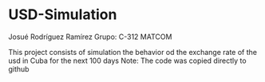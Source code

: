 # USD-Simulation
Josué Rodríguez Ramírez
Grupo: C-312 MATCOM

This project consists of simulation the behavior od the exchange rate of the usd in Cuba for the next 100 days
Note: The code was copied directly to github
